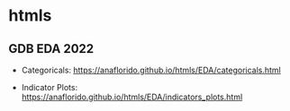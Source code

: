 # htmls

## GDB EDA 2022

- Categoricals:
https://anaflorido.github.io/htmls/EDA/categoricals.html

- Indicator Plots:
https://anaflorido.github.io/htmls/EDA/indicators_plots.html

